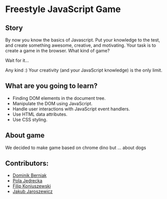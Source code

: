 # Freestyle JavaScript Game

## Story

By now you know the basics of Javascript. Put your knowledge to the test,
and create something awesome, creative, and motivating.
Your task is to create a game in the browser. What kind of game?

Wait for it...

Any kind :) Your creativity (and your JavaScript knowledge) is the only limit.

## What are you going to learn?

- Finding DOM elements in the document tree.
- Manipulate the DOM using JavaScript.
- Handle user interactions with JavaScript event handlers.
- Use HTML data attributes.
- Use CSS styling.

## About game

We decided to make game based on chrome dino but ... about dogs

## Contributors:
- [Dominik Berniak](https://github.com/DominikBerniak)
- [Pola Jędrecka](https://github.com/PolaJedrecka)
- [Filip Koniuszewski](https://github.com/FilipKoniuszewski)
- [Jakub Jaroszewicz](https://github.com/JakJar)
